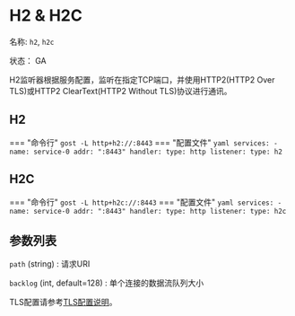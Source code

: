 # H2 & H2C

名称: `h2`, `h2c`

状态： GA

H2监听器根据服务配置，监听在指定TCP端口，并使用HTTP2(HTTP2 Over TLS)或HTTP2 ClearText(HTTP2 Without TLS)协议进行通讯。

## H2

=== "命令行"
    ```
	gost -L http+h2://:8443
	```
=== "配置文件"
    ```yaml
	services:
	- name: service-0
	  addr: ":8443"
	  handler:
		type: http
	  listener:
		type: h2
	```

## H2C

=== "命令行"
    ```
	gost -L http+h2c://:8443
	```
=== "配置文件"
    ```yaml
	services:
	- name: service-0
	  addr: ":8443"
	  handler:
		type: http
	  listener:
		type: h2c
	```

## 参数列表

`path` (string)
:    请求URI

`backlog` (int, default=128)
:    单个连接的数据流队列大小

TLS配置请参考[TLS配置说明](/tutorials/tls/)。